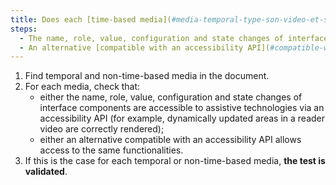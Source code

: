```yaml
---
title: Does each [time-based media](#media-temporal-type-son-video-et-synchronise) and [non-temporal](#media-non-temporal) satisfy one of these conditions (except in particular cases) ?
steps:
  - The name, role, value, configuration and state changes of interface components are accessible to assistive technologies via an accessibility API.
  - An alternative [compatible with an accessibility API](#compatible-with-assistive-technologies) allows access to the same functionalities.
---
```


1. Find temporal and non-time-based media in the document.
2. For each media, check that:
   - either the name, role, value, configuration and state changes of interface components are accessible to assistive technologies via an accessibility API (for example, dynamically updated areas in a reader video are correctly rendered);
   - either an alternative compatible with an accessibility API allows access to the same functionalities.
3. If this is the case for each temporal or non-time-based media, **the test is validated**.
